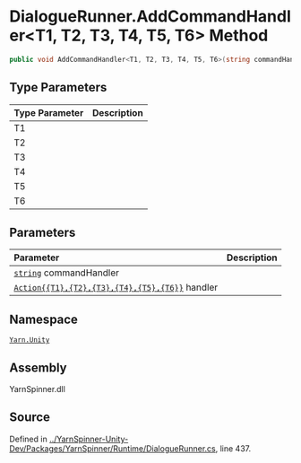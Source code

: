 <!-- This file was generated by a tool. Do not edit this file by hand. -->

# DialogueRunner.AddCommandHandler<T1, T2, T3, T4, T5, T6> Method


```csharp
public void AddCommandHandler<T1, T2, T3, T4, T5, T6>(string commandHandler, System.Action<T1, T2, T3, T4, T5, T6> handler)
```

## Type Parameters
|Type Parameter|Description|
|:---|:---|
|T1||
|T2||
|T3||
|T4||
|T5||
|T6||
## Parameters
|Parameter|Description|
|:---|:---|
|[`string`](https://docs.microsoft.com/dotnet/api/System.String) commandHandler||
|[`Action{{T1},{T2},{T3},{T4},{T5},{T6}}`](https://docs.microsoft.com/dotnet/api/System.Action{{T1},{T2},{T3},{T4},{T5},{T6}}) handler||


## Namespace
[`Yarn.Unity`](/api/csharp/yarn.unity/README.md)

## Assembly
YarnSpinner.dll

## Source
Defined in [../YarnSpinner-Unity-Dev/Packages/YarnSpinner/Runtime/DialogueRunner.cs](https://github.com/YarnSpinnerTool/YarnSpinner-Unity//blob/develop/Runtime/DialogueRunner.cs#L437), line 437.

